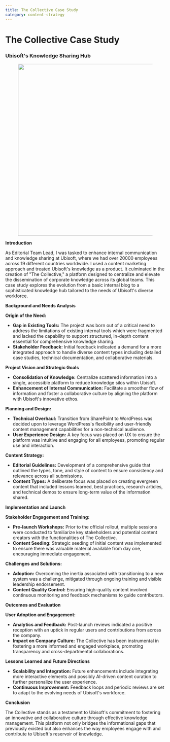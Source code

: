 ```yaml
---
title: The Collective Case Study
category: content-strategy
---
```


# The Collective Case Study

### **Ubisoft's Knowledge Sharing Hub** 

<figure class="wp-block-image">
<img src="https://fat.canonic.fr/wp-content/uploads/2025/01/Screenshot-2024-05-12-at-11.47.37-1024x542.png" class="wp-image-91" data-fetchpriority="high" decoding="async" srcset="https://contentblueprint.ovh/wp-content/uploads/2025/01/Screenshot-2024-05-12-at-11.47.37-1024x542.png 1024w, https://contentblueprint.ovh/wp-content/uploads/2025/01/Screenshot-2024-05-12-at-11.47.37-300x159.png 300w, https://contentblueprint.ovh/wp-content/uploads/2025/01/Screenshot-2024-05-12-at-11.47.37-768x406.png 768w, https://contentblueprint.ovh/wp-content/uploads/2025/01/Screenshot-2024-05-12-at-11.47.37-1568x830.png 1568w" sizes="(max-width: 1024px) 100vw, 1024px" width="1024" height="542" />
</figure>

**Introduction**

As Editorial Team Lead, I was tasked to enhance internal communication and knowledge sharing at Ubisoft, where we had over 20000 employees across 19 different countries worldwide. I used a content marketing approach and treated Ubisoft's knowledge as a product. It culminated in the creation of "The Collective," a platform designed to centralize and elevate the dissemination of corporate knowledge across its global teams. This case study explores the evolution from a basic internal blog to a sophisticated knowledge hub tailored to the needs of Ubisoft's diverse workforce.

**Background and Needs Analysis**

**Origin of the Need:**

- **Gap in Existing Tools:** The project was born out of a critical need to address the limitations of existing internal tools which were fragmented and lacked the capability to support structured, in-depth content essential for comprehensive knowledge sharing.
- **Stakeholder Feedback:** Initial feedback indicated a demand for a more integrated approach to handle diverse content types including detailed case studies, technical documentation, and collaborative materials.

**Project Vision and Strategic Goals**

- **Consolidation of Knowledge:** Centralize scattered information into a single, accessible platform to reduce knowledge silos within Ubisoft.
- **Enhancement of Internal Communication:** Facilitate a smoother flow of information and foster a collaborative culture by aligning the platform with Ubisoft's innovative ethos.

**Planning and Design:**

- **Technical Overhaul:** Transition from SharePoint to WordPress was decided upon to leverage WordPress's flexibility and user-friendly content management capabilities for a non-technical audience.
- **User Experience Design:** A key focus was placed on UX to ensure the platform was intuitive and engaging for all employees, promoting regular use and interaction.

**Content Strategy:**

- **Editorial Guidelines:** Development of a comprehensive guide that outlined the types, tone, and style of content to ensure consistency and relevance across all submissions.
- **Content Types:** A deliberate focus was placed on creating evergreen content that included lessons learned, best practices, research articles, and technical demos to ensure long-term value of the information shared.

**Implementation and Launch**

**Stakeholder Engagement and Training:**

- **Pre-launch Workshops:** Prior to the official rollout, multiple sessions were conducted to familiarize key stakeholders and potential content creators with the functionalities of The Collective.
- **Content Seeding:** Strategic seeding of initial content was implemented to ensure there was valuable material available from day one, encouraging immediate engagement.

**Challenges and Solutions:**

- **Adoption:** Overcoming the inertia associated with transitioning to a new system was a challenge, mitigated through ongoing training and visible leadership endorsement.
- **Content Quality Control:** Ensuring high-quality content involved continuous monitoring and feedback mechanisms to guide contributors.

**Outcomes and Evaluation**

**User Adoption and Engagement:**

- **Analytics and Feedback:** Post-launch reviews indicated a positive reception with an uptick in regular users and contributions from across the company.
- **Impact on Company Culture:** The Collective has been instrumental in fostering a more informed and engaged workplace, promoting transparency and cross-departmental collaborations.

**Lessons Learned and Future Directions**

- **Scalability and Integration:** Future enhancements include integrating more interactive elements and possibly AI-driven content curation to further personalize the user experience.
- **Continuous Improvement:** Feedback loops and periodic reviews are set to adapt to the evolving needs of Ubisoft's workforce.

**Conclusion**

The Collective stands as a testament to Ubisoft's commitment to fostering an innovative and collaborative culture through effective knowledge management. This platform not only bridges the informational gaps that previously existed but also enhances the way employees engage with and contribute to Ubisoft's reservoir of knowledge.
